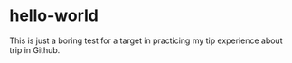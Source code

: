 # hello-world
This is just a boring test for a  target in practicing my tip experience about trip in Github.
